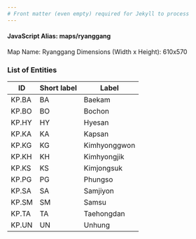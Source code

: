 ```yaml
---
# Front matter (even empty) required for Jekyll to process
---
```


#### JavaScript Alias: maps/ryanggang

Map Name: Ryanggang
Dimensions (Width x Height): 610x570





### List of Entities

ID | Short label | Label
---|---|---|
KP.BA|BA|Baekam
KP.BO|BO|Bochon
KP.HY|HY|Hyesan
KP.KA|KA|Kapsan
KP.KG|KG|Kimhyonggwon
KP.KH|KH|Kimhyongjik
KP.KS|KS|Kimjongsuk
KP.PG|PG|Phungso
KP.SA|SA|Samjiyon
KP.SM|SM|Samsu
KP.TA|TA|Taehongdan
KP.UN|UN|Unhung